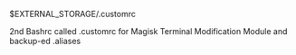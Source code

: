 $EXTERNAL_STORAGE/.customrc

2nd Bashrc called .customrc for Magisk Terminal Modification Module
and backup-ed .aliases


